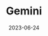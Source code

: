 ---
title: "Gemini"
cc-type: constellation
borders:
  - Auriga
  - Cancer
  - Canis Minor
  - Lynx
  - Monoceros
  - Orion
  - Taurus
date: 2023-06-24
hashtag: gemini
subdivision-of:
  - northern celestial hemisphere
tags:
  - Zodiac
  - Constellation
---